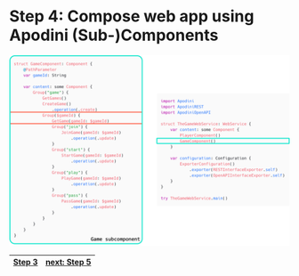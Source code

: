 # Step 4: Compose web app using Apodini (Sub-)Components

![step-4](./info-material/Apodini-OAS-Instructions/step-4.png)

| <a href="./step-3.md">Step 3</a>|  <a href="./step-5.md">next: Step 5</a> |
|--|--|
